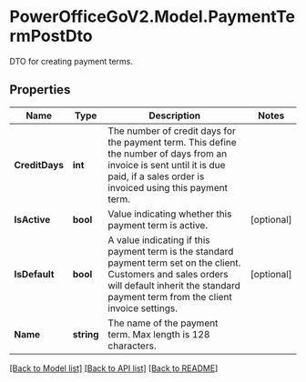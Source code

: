 # PowerOfficeGoV2.Model.PaymentTermPostDto
DTO for creating payment terms.

## Properties

Name | Type | Description | Notes
------------ | ------------- | ------------- | -------------
**CreditDays** | **int** | The number of credit days for the payment term.  This define the number of days from an invoice is sent until it is due paid, if a sales order is invoiced using this payment term. | 
**IsActive** | **bool** | Value indicating whether this payment term is active. | [optional] 
**IsDefault** | **bool** | A value indicating if this payment term is the standard payment term set on the client.  Customers and sales orders will default inherit the standard payment term from the client invoice settings. | [optional] 
**Name** | **string** | The name of the payment term.  Max length is 128 characters. | 

[[Back to Model list]](../../README.md#documentation-for-models) [[Back to API list]](../../README.md#documentation-for-api-endpoints) [[Back to README]](../../README.md)

